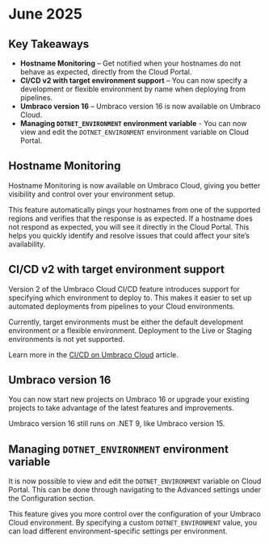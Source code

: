 # June 2025

## Key Takeaways
* **Hostname Monitoring** – Get notified when your hostnames do not behave as expected, directly from the Cloud Portal.
* **CI/CD v2 with target environment support** – You can now specify a development or flexible environment by name when deploying from pipelines.
* **Umbraco version 16** –  Umbraco version 16 is now available on Umbraco Cloud.
* **Managing `DOTNET_ENVIRONMENT` environment variable** - You can now view and edit the `DOTNET_ENVIRONMENT` environment variable on Cloud Portal.

## Hostname Monitoring
Hostname Monitoring is now available on Umbraco Cloud, giving you better visibility and control over your environment setup.

This feature automatically pings your hostnames from one of the supported regions and verifies that the response is as expected. If a hostname does not respond as expected, you will see it directly in the Cloud Portal. 
This helps you quickly identify and resolve issues that could affect your site’s availability.

## CI/CD v2 with target environment support
Version 2 of the Umbraco Cloud CI/CD feature introduces support for specifying which environment to deploy to. This makes it easier to set up automated deployments from pipelines to your Cloud environments.

Currently, target environments must be either the default development environment or a flexible environment. Deployment to the Live or Staging environments is not yet supported.

Learn more in the [CI/CD on Umbraco Cloud](https://docs.umbraco.com/umbraco-cloud/set-up/project-settings/umbraco-cicd) article.

## Umbraco version  16
You can now start new projects on Umbraco 16 or upgrade your existing projects to take advantage of the latest features and improvements.

Umbraco version 16 still runs on .NET 9, like Umbraco version 15.

## Managing `DOTNET_ENVIRONMENT` environment variable
It is now possible to view and edit the `DOTNET_ENVIRONMENT` variable on Cloud Portal. This can be done through navigating to the Advanced settings under the Configuration section.

This feature gives you more control over the configuration of your Umbraco Cloud environment. By specifying a custom `DOTNET_ENVIRONMENT` value, you can load different environment-specific settings per environment.